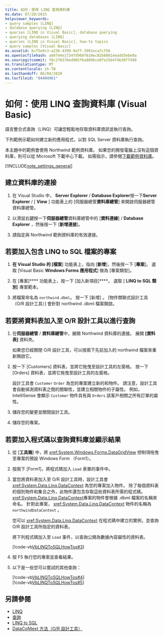 ```yaml
---
title: 如何：使用 LINQ 查詢資料庫
ms.date: 07/20/2015
helpviewer_keywords:
- query samples [LINQ]
- database querying [LINQ]
- queries [LINQ in Visual Basic], database querying
- querying databases [LINQ]
- queries [LINQ in Visual Basic], how-to topics
- query samples [Visual Basic]
ms.assetid: bcf5e9c3-a236-4399-9a7f-3991eca7cf56
ms.openlocfilehash: ad4744e1734fd968f610ec02b60814eadd3ebe9a
ms.sourcegitcommit: f8c270376ed905f6a8896ce0fe25b4f4b38ff498
ms.translationtype: MT
ms.contentlocale: zh-TW
ms.lasthandoff: 06/04/2020
ms.locfileid: "84404961"
---
```

# <a name="how-to-query-a-database-by-using-linq-visual-basic"></a>如何：使用 LINQ 查詢資料庫 (Visual Basic)
語言整合式查詢（LINQ）可讓您輕鬆地存取資料庫資訊並執行查詢。  
  
 下列範例示範如何建立新的應用程式，以對 SQL Server 資料庫執行查詢。  
  
 本主題中的範例會使用 Northwind 範例資料庫。 如果您的開發電腦上沒有這個資料庫，則可以從 Microsoft 下載中心下載。 如需指示，請參閱[下載範例資料庫](../../../../framework/data/adonet/sql/linq/downloading-sample-databases.md)。  
  
[!INCLUDE[note_settings_general](~/includes/note-settings-general-md.md)]  
  
## <a name="to-create-a-connection-to-a-database"></a>建立資料庫的連接  
  
1. 在 Visual Studio 中， **Server Explorer** / **Database Explorer**按一下**Server Explorer** / [ **View** ] 功能表上的 [伺服器總管**資料庫總管**] 來開啟伺服器總管資料庫總管。  
  
2. 以滑鼠右鍵按一下**伺服器總管**資料庫總管中的 [**資料連線**] / **Database Explorer** ，然後按一下 [**新增連接**]。  
  
3. 請指定與 Northwind 範例資料庫的有效連接。  
  
## <a name="to-add-a-project-that-contains-a-linq-to-sql-file"></a>若要加入包含 LINQ to SQL 檔案的專案  
  
1. **在 Visual Studio 的 [檔案**] 功能表上，指向 [**新增**]，然後按一下 [**專案**]。 選取 [Visual Basic **Windows Forms 應用程式**] 做為 [專案類型]。  
  
2. 在 [專案]**** 功能表上，按一下 [加入新項目]****。 選取 [ **LINQ to SQL 類別**] 專案範本。  
  
3. 將檔案命名為 `northwind.dbml`。 按一下 [新增] 。 [物件關聯式設計工具（O/R 設計工具）] 會針對 northwind .dbml 檔案開啟。  
  
## <a name="to-add-tables-to-query-to-the-or-designer"></a>若要將資料表加入至 O/R 設計工具以進行查詢  
  
1. 在**伺服器總管** / **資料庫總管**中，展開 Northwind 資料庫的連接。 展開 **[資料表]** 資料夾。  
  
     如果您已經關閉 O/R 設計工具，可以按兩下先前加入的 northwind 檔案來重新開啟它。  
  
2. 按一下 [Customers] 資料表，並將它拖曳至設計工具的左窗格。 按一下 [Orders] 資料表，並將它拖曳至設計工具的左窗格。  
  
     設計工具會 `Customer` `Order` 為您的專案建立新的和物件。 請注意，設計工具會自動偵測資料表之間的關聯性，並建立相關物件的子屬性。 例如，IntelliSense 會顯示 `Customer` 物件具有與 `Orders` 該客戶相關之所有訂單的屬性。  
  
3. 儲存您的變更並關閉設計工具。  
  
4. 儲存您的專案。  
  
## <a name="to-add-code-to-query-the-database-and-display-the-results"></a>若要加入程式碼以查詢資料庫並顯示結果  
  
1. 從 [**工具箱**] 中，將 <xref:System.Windows.Forms.DataGridView> 控制項拖曳至專案的預設 Windows Form （Form1）。  
  
2. 按兩下 [Form1]，將程式碼加入 `Load` 表單的事件中。  
  
3. 當您將資料表加入至 O/R 設計工具時，設計工具會 <xref:System.Data.Linq.DataContext> 為您的專案加入物件。 除了每個資料表的個別物件和集合之外，此物件還包含存取這些資料表所需的程式碼。 <xref:System.Data.Linq.DataContext>專案的物件會根據 .dbml 檔案的名稱來命名。 針對此專案， <xref:System.Data.Linq.DataContext> 物件的名稱為 `northwindDataContext` 。  
  
     您可以 <xref:System.Data.Linq.DataContext> 在程式碼中建立的實例，並查詢 O/R 設計工具所指定的資料表。  
  
     將下列程式碼加入至 `Load` 事件，以查詢公開為數據內容屬性的資料表。  
  
     [!code-vb[VbLINQToSQLHowTos#3](~/samples/snippets/visualbasic/VS_Snippets_VBCSharp/VbLINQtoSQLHowTos/VB/Form2.vb#3)]  
  
4. 按 F5 執行您的專案並查看結果。  
  
5. 以下是一些您可以嘗試的其他查詢：  
  
     [!code-vb[VbLINQToSQLHowTos#4](~/samples/snippets/visualbasic/VS_Snippets_VBCSharp/VbLINQtoSQLHowTos/VB/Form2.vb#4)]  
    [!code-vb[VbLINQToSQLHowTos#5](~/samples/snippets/visualbasic/VS_Snippets_VBCSharp/VbLINQtoSQLHowTos/VB/Form2.vb#5)]  
  
## <a name="see-also"></a>另請參閱

- [LINQ](index.md)
- [查詢](../../../language-reference/queries/index.md)
- [LINQ to SQL](../../../../framework/data/adonet/sql/linq/index.md)
- [DataCoNtext 方法（O/R 設計工具）](/visualstudio/data-tools/datacontext-methods-o-r-designer)
